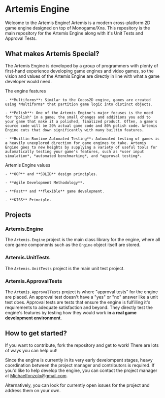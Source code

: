 # Artemis Engine

Welcome to the Artemis Engine! Artemis is a modern cross-platform 2D game engine designed on top of Monogame/Xna. This repository is the main repository for the Artemis Engine along with it's Unit Tests and Approval Tests.

## What makes Artemis Special?

The Artemis Engine is developed by a group of programmers with plenty of first-hand experience developing game engines and video games, so the vision and values of the Artemis Engine are directly in line with what a game developer would need.

The engine features

	- **Multiforms**: Similar to the Cocos2D engine, games are created using *Multiforms* that partition game logic into distinct objects.

	- **Polish**: One of the Artemis Engine's major focuses is the need for "polish" in a game; the small changes and additions you add to your game that make it a polished, finalized product. Often, a game's source code will be 20% actual game code and 80% polish code. Artemis Engine cuts that down significantly with many builtin features.

	- **Builtin Runtime Automated Testing**: Automated testing of games is a heavily unexplored direction for game engines to take. Artemis Engine goes to new heights by supplying a variety of useful tools for automatically testing your game's features, such as *user input simulation*, *automated benchmarking*, and *approval testing*.

Artemis Engine values

	- **OOP** and **SOLID** design principles.

	- **Agile Development Methodology**.

	- **Fast** and **flexible** game development.
	
	- **KISS** Principle.

## Projects

### Artemis.Engine

The `Artemis.Engine` project is the main class library for the engine, where all core game components such as the `Engine` object itself are stored.

### Artemis.UnitTests

The `Artemis.UnitTests` project is the main unit test project.

### Artemis.ApprovalTests

The `Artemis.ApprovalTests` project is where "approval tests" for the engine are placed. An approval test doesn't have a "yes" or "no" answer like a unit test does. Approval tests are tests that ensure the engine is fulfilling it's requirements to adequate satisfaction and beyond. They directly test the engine's features by testing how they would work **in a real game development environment**.

## How to get started?

If you want to contribute, fork the repository and get to work! There are lots of ways you can help out!

Since the engine is currently in its very early develompent stages, heavy coordination between the project manager and contributors is required. If you'd like to help develop the engine, you can contact the project manager at Michaelfonzolo@gmail.com. 

Alternatively, you can look for currently open issues for the project and address them on your own.